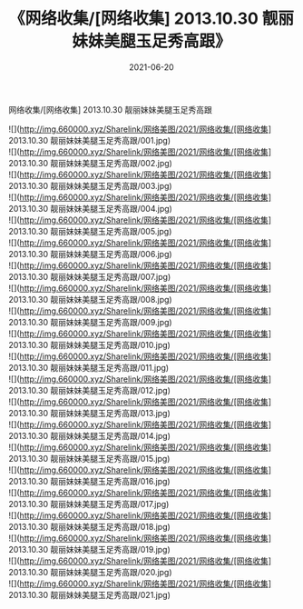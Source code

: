 ﻿---
layout: post
title:  《网络收集/[网络收集] 2013.10.30 靓丽妹妹美腿玉足秀高跟》
date:   2021-06-20
img: http://img.660000.xyz/Sharelink/网络美图/2021/网络收集/[网络收集] 2013.10.30 靓丽妹妹美腿玉足秀高跟/000.jpg
categories: [美女, 清纯, 唯美]
---

网络收集/[网络收集] 2013.10.30 靓丽妹妹美腿玉足秀高跟

 ![](http://img.660000.xyz/Sharelink/网络美图/2021/网络收集/[网络收集] 2013.10.30 靓丽妹妹美腿玉足秀高跟/001.jpg) <br>![](http://img.660000.xyz/Sharelink/网络美图/2021/网络收集/[网络收集] 2013.10.30 靓丽妹妹美腿玉足秀高跟/002.jpg) <br>![](http://img.660000.xyz/Sharelink/网络美图/2021/网络收集/[网络收集] 2013.10.30 靓丽妹妹美腿玉足秀高跟/003.jpg) <br>![](http://img.660000.xyz/Sharelink/网络美图/2021/网络收集/[网络收集] 2013.10.30 靓丽妹妹美腿玉足秀高跟/004.jpg) <br>![](http://img.660000.xyz/Sharelink/网络美图/2021/网络收集/[网络收集] 2013.10.30 靓丽妹妹美腿玉足秀高跟/005.jpg) <br>![](http://img.660000.xyz/Sharelink/网络美图/2021/网络收集/[网络收集] 2013.10.30 靓丽妹妹美腿玉足秀高跟/006.jpg) <br>![](http://img.660000.xyz/Sharelink/网络美图/2021/网络收集/[网络收集] 2013.10.30 靓丽妹妹美腿玉足秀高跟/007.jpg) <br>![](http://img.660000.xyz/Sharelink/网络美图/2021/网络收集/[网络收集] 2013.10.30 靓丽妹妹美腿玉足秀高跟/008.jpg) <br>![](http://img.660000.xyz/Sharelink/网络美图/2021/网络收集/[网络收集] 2013.10.30 靓丽妹妹美腿玉足秀高跟/009.jpg) <br>![](http://img.660000.xyz/Sharelink/网络美图/2021/网络收集/[网络收集] 2013.10.30 靓丽妹妹美腿玉足秀高跟/010.jpg) <br>![](http://img.660000.xyz/Sharelink/网络美图/2021/网络收集/[网络收集] 2013.10.30 靓丽妹妹美腿玉足秀高跟/011.jpg) <br>![](http://img.660000.xyz/Sharelink/网络美图/2021/网络收集/[网络收集] 2013.10.30 靓丽妹妹美腿玉足秀高跟/012.jpg) <br>![](http://img.660000.xyz/Sharelink/网络美图/2021/网络收集/[网络收集] 2013.10.30 靓丽妹妹美腿玉足秀高跟/013.jpg) <br>![](http://img.660000.xyz/Sharelink/网络美图/2021/网络收集/[网络收集] 2013.10.30 靓丽妹妹美腿玉足秀高跟/014.jpg) <br>![](http://img.660000.xyz/Sharelink/网络美图/2021/网络收集/[网络收集] 2013.10.30 靓丽妹妹美腿玉足秀高跟/015.jpg) <br>![](http://img.660000.xyz/Sharelink/网络美图/2021/网络收集/[网络收集] 2013.10.30 靓丽妹妹美腿玉足秀高跟/016.jpg) <br>![](http://img.660000.xyz/Sharelink/网络美图/2021/网络收集/[网络收集] 2013.10.30 靓丽妹妹美腿玉足秀高跟/017.jpg) <br>![](http://img.660000.xyz/Sharelink/网络美图/2021/网络收集/[网络收集] 2013.10.30 靓丽妹妹美腿玉足秀高跟/018.jpg) <br>![](http://img.660000.xyz/Sharelink/网络美图/2021/网络收集/[网络收集] 2013.10.30 靓丽妹妹美腿玉足秀高跟/019.jpg) <br>![](http://img.660000.xyz/Sharelink/网络美图/2021/网络收集/[网络收集] 2013.10.30 靓丽妹妹美腿玉足秀高跟/020.jpg) <br>![](http://img.660000.xyz/Sharelink/网络美图/2021/网络收集/[网络收集] 2013.10.30 靓丽妹妹美腿玉足秀高跟/021.jpg) <br>